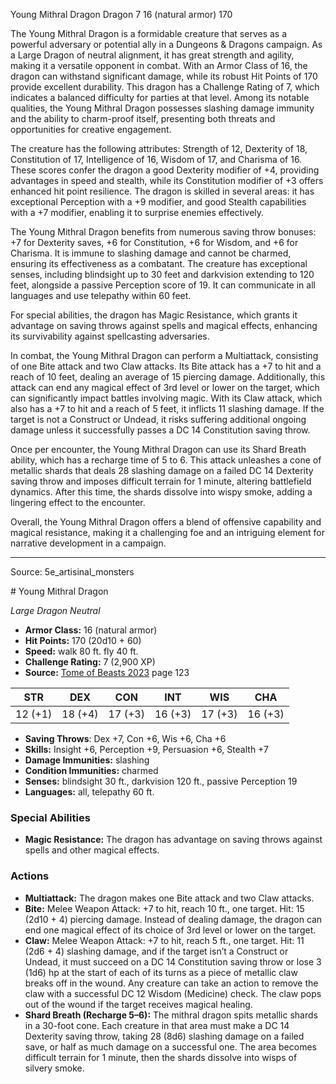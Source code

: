 <MonsterName/>Young Mithral Dragon</MonsterName>
<CreatureType/>Dragon</CreatureType>
<CR/>7</CR>
<AC/>16 (natural armor)</AC>
<HP/>170</HP>
<summary>The Young Mithral Dragon is a formidable creature that serves as a powerful adversary or potential ally in a Dungeons & Dragons campaign. As a Large Dragon of neutral alignment, it has great strength and agility, making it a versatile opponent in combat. With an Armor Class of 16, the dragon can withstand significant damage, while its robust Hit Points of 170 provide excellent durability. This dragon has a Challenge Rating of 7, which indicates a balanced difficulty for parties at that level. Among its notable qualities, the Young Mithral Dragon possesses slashing damage immunity and the ability to charm-proof itself, presenting both threats and opportunities for creative engagement. </summary>

<detail>

The creature has the following attributes: Strength of 12, Dexterity of 18, Constitution of 17, Intelligence of 16, Wisdom of 17, and Charisma of 16. These scores confer the dragon a good Dexterity modifier of +4, providing advantages in speed and stealth, while its Constitution modifier of +3 offers enhanced hit point resilience. The dragon is skilled in several areas: it has exceptional Perception with a +9 modifier, and good Stealth capabilities with a +7 modifier, enabling it to surprise enemies effectively.

The Young Mithral Dragon benefits from numerous saving throw bonuses: +7 for Dexterity saves, +6 for Constitution, +6 for Wisdom, and +6 for Charisma. It is immune to slashing damage and cannot be charmed, ensuring its effectiveness as a combatant. The creature has exceptional senses, including blindsight up to 30 feet and darkvision extending to 120 feet, alongside a passive Perception score of 19. It can communicate in all languages and use telepathy within 60 feet.

For special abilities, the dragon has Magic Resistance, which grants it advantage on saving throws against spells and magical effects, enhancing its survivability against spellcasting adversaries.

In combat, the Young Mithral Dragon can perform a Multiattack, consisting of one Bite attack and two Claw attacks. Its Bite attack has a +7 to hit and a reach of 10 feet, dealing an average of 15 piercing damage. Additionally, this attack can end any magical effect of 3rd level or lower on the target, which can significantly impact battles involving magic. With its Claw attack, which also has a +7 to hit and a reach of 5 feet, it inflicts 11 slashing damage. If the target is not a Construct or Undead, it risks suffering additional ongoing damage unless it successfully passes a DC 14 Constitution saving throw.

Once per encounter, the Young Mithral Dragon can use its Shard Breath ability, which has a recharge time of 5 to 6. This attack unleashes a cone of metallic shards that deals 28 slashing damage on a failed DC 14 Dexterity saving throw and imposes difficult terrain for 1 minute, altering battlefield dynamics. After this time, the shards dissolve into wispy smoke, adding a lingering effect to the encounter. 

Overall, the Young Mithral Dragon offers a blend of offensive capability and magical resistance, making it a challenging foe and an intriguing element for narrative development in a campaign.</detail>



---

Source: 5e_artisinal_monsters

<statblock>
# Young Mithral Dragon

*Large* *Dragon* *Neutral*

- **Armor Class:** 16 (natural armor)
- **Hit Points:** 170 (20d10 + 60)
- **Speed:** walk 80 ft. fly 40 ft.
- **Challenge Rating:** 7 (2,900 XP)
- **Source:** [Tome of Beasts 2023](https://koboldpress.com/kpstore/product/tome-of-beasts-1-2023-edition/) page 123

| STR | DEX | CON | INT | WIS | CHA |
| --- | --- | --- | --- | --- | --- |
| 12 (+1) | 18 (+4) | 17 (+3) | 16 (+3) | 17 (+3) | 16 (+3) |

- **Saving Throws**: Dex +7, Con +6, Wis +6, Cha +6
- **Skills:** Insight +6, Perception +9, Persuasion +6, Stealth +7
- **Damage Immunities:** slashing
- **Condition Immunities:** charmed
- **Senses:** blindsight 30 ft., darkvision 120 ft., passive Perception 19
- **Languages:** all, telepathy 60 ft.

### Special Abilities

- **Magic Resistance:** The dragon has advantage on saving throws against spells and other magical effects.

### Actions

- **Multiattack:** The dragon makes one Bite attack and two Claw attacks.
- **Bite:** Melee Weapon Attack: +7 to hit, reach 10 ft., one target. Hit: 15 (2d10 + 4) piercing damage. Instead of dealing damage, the dragon can end one magical effect of its choice of 3rd level or lower on the target.
- **Claw:** Melee Weapon Attack: +7 to hit, reach 5 ft., one target. Hit: 11 (2d6 + 4) slashing damage, and if the target isn’t a Construct or Undead, it must succeed on a DC 14 Constitution saving throw or lose 3 (1d6) hp at the start of each of its turns as a piece of metallic claw breaks off in the wound. Any creature can take an action to remove the claw with a successful DC 12 Wisdom (Medicine) check. The claw pops out of the wound if the target receives magical healing.
- **Shard Breath (Recharge 5–6):** The mithral dragon spits metallic shards in a 30-foot cone. Each creature in that area must make a DC 14 Dexterity saving throw, taking 28 (8d6) slashing damage on a failed save, or half as much damage on a successful one. The area becomes difficult terrain for 1 minute, then the shards dissolve into wisps of silvery smoke.
</statblock>


